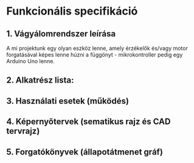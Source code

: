 ﻿# Funkcionális specifikáció
## 1. Vágyálomrendszer leírása
A mi projektunk egy olyan eszköz lenne, amely érzékelők és/vagy motor forgatásával képes lenne húzni a függönyt - mikrokontroller pedig egy Arduino Uno lenne.
## 2. Alkatrész lista:
## 3. Használati esetek (működés)
## 4. Képernyőtervek (sematikus rajz és CAD tervrajz)
## 5. Forgatókönyvek (állapotátmenet gráf)

